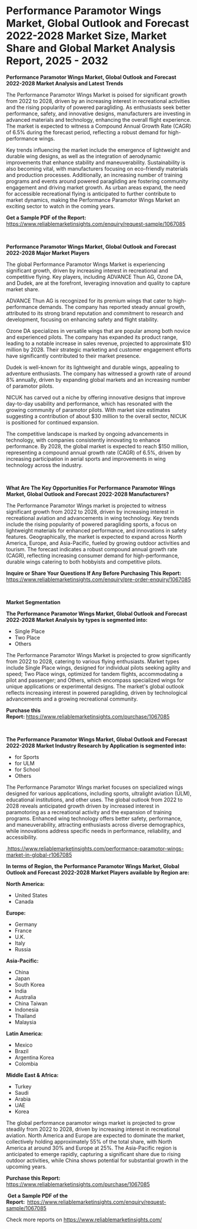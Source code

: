 <p><h1>Performance Paramotor Wings Market, Global Outlook and Forecast 2022-2028 Market Size, Market Share and Global Market Analysis Report, 2025 - 2032</h1></p><p><strong>Performance Paramotor Wings Market, Global Outlook and Forecast 2022-2028 Market Analysis and Latest Trends</strong></p>
<p><p>The Performance Paramotor Wings Market is poised for significant growth from 2022 to 2028, driven by an increasing interest in recreational activities and the rising popularity of powered paragliding. As enthusiasts seek better performance, safety, and innovative designs, manufacturers are investing in advanced materials and technology, enhancing the overall flight experience. The market is expected to witness a Compound Annual Growth Rate (CAGR) of 6.5% during the forecast period, reflecting a robust demand for high-performance wings.</p><p>Key trends influencing the market include the emergence of lightweight and durable wing designs, as well as the integration of aerodynamic improvements that enhance stability and maneuverability. Sustainability is also becoming vital, with manufacturers focusing on eco-friendly materials and production processes. Additionally, an increasing number of training programs and events around powered paragliding are fostering community engagement and driving market growth. As urban areas expand, the need for accessible recreational flying is anticipated to further contribute to market dynamics, making the Performance Paramotor Wings Market an exciting sector to watch in the coming years.</p></p>
<p><strong>Get a Sample PDF of the Report:&nbsp;</strong> <a href="https://www.reliablemarketinsights.com/enquiry/request-sample/1067085?utm_campaign=2199&utm_medium=2&utm_source=Github&utm_content=ia&utm_term=21032025&utm_id=performance-paramotor-wings-market-global-outlook-and-forecast-2022-2028">https://www.reliablemarketinsights.com/enquiry/request-sample/1067085</a></p>
<p>&nbsp;</p>
<p><strong>Performance Paramotor Wings Market, Global Outlook and Forecast 2022-2028 Major Market Players</strong></p>
<p><p>The global Performance Paramotor Wings Market is experiencing significant growth, driven by increasing interest in recreational and competitive flying. Key players, including ADVANCE Thun AG, Ozone DA, and Dudek, are at the forefront, leveraging innovation and quality to capture market share.</p><p>ADVANCE Thun AG is recognized for its premium wings that cater to high-performance demands. The company has reported steady annual growth, attributed to its strong brand reputation and commitment to research and development, focusing on enhancing safety and flight stability. </p><p>Ozone DA specializes in versatile wings that are popular among both novice and experienced pilots. The company has expanded its product range, leading to a notable increase in sales revenue, projected to approximate $10 million by 2028. Their strategic marketing and customer engagement efforts have significantly contributed to their market presence.</p><p>Dudek is well-known for its lightweight and durable wings, appealing to adventure enthusiasts. The company has witnessed a growth rate of around 8% annually, driven by expanding global markets and an increasing number of paramotor pilots.</p><p>NICUK has carved out a niche by offering innovative designs that improve day-to-day usability and performance, which has resonated with the growing community of paramotor pilots. With market size estimates suggesting a contribution of about $30 million to the overall sector, NICUK is positioned for continued expansion.</p><p>The competitive landscape is marked by ongoing advancements in technology, with companies consistently innovating to enhance performance. By 2028, the global market is expected to reach $150 million, representing a compound annual growth rate (CAGR) of 6.5%, driven by increasing participation in aerial sports and improvements in wing technology across the industry.</p></p>
<p>&nbsp;</p>
<p><strong>What Are The Key Opportunities For Performance Paramotor Wings Market, Global Outlook and Forecast 2022-2028 Manufacturers?</strong></p>
<p><p>The Performance Paramotor Wings market is projected to witness significant growth from 2022 to 2028, driven by increasing interest in recreational aviation and advancements in wing technology. Key trends include the rising popularity of powered paragliding sports, a focus on lightweight materials for enhanced performance, and innovations in safety features. Geographically, the market is expected to expand across North America, Europe, and Asia-Pacific, fueled by growing outdoor activities and tourism. The forecast indicates a robust compound annual growth rate (CAGR), reflecting increasing consumer demand for high-performance, durable wings catering to both hobbyists and competitive pilots.</p></p>
<p><strong>Inquire or Share Your Questions If Any Before Purchasing This Report:</strong> <a href="https://www.reliablemarketinsights.com/enquiry/pre-order-enquiry/1067085?utm_campaign=2199&utm_medium=2&utm_source=Github&utm_content=ia&utm_term=21032025&utm_id=performance-paramotor-wings-market-global-outlook-and-forecast-2022-2028">https://www.reliablemarketinsights.com/enquiry/pre-order-enquiry/1067085</a></p>
<p>&nbsp;</p>
<p><strong>Market Segmentation</strong></p>
<p><strong>The Performance Paramotor Wings Market, Global Outlook and Forecast 2022-2028 Market Analysis by types is segmented into:</strong></p>
<p><ul><li>Single Place</li><li>Two Place</li><li>Others</li></ul></p>
<p><p>The Performance Paramotor Wings Market is projected to grow significantly from 2022 to 2028, catering to various flying enthusiasts. Market types include Single Place wings, designed for individual pilots seeking agility and speed; Two Place wings, optimized for tandem flights, accommodating a pilot and passenger; and Others, which encompass specialized wings for unique applications or experimental designs. The market's global outlook reflects increasing interest in powered paragliding, driven by technological advancements and a growing recreational community.</p></p>
<p><strong>Purchase this Report:&nbsp;</strong><a href="https://www.reliablemarketinsights.com/purchase/1067085?utm_campaign=2199&utm_medium=2&utm_source=Github&utm_content=ia&utm_term=21032025&utm_id=performance-paramotor-wings-market-global-outlook-and-forecast-2022-2028">https://www.reliablemarketinsights.com/purchase/1067085</a></p>
<p>&nbsp;</p>
<p><strong>The Performance Paramotor Wings Market, Global Outlook and Forecast 2022-2028 Market Industry Research by Application is segmented into:</strong></p>
<p><ul><li>for Sports</li><li>for ULM</li><li>for School</li><li>Others</li></ul></p>
<p><p>The Performance Paramotor Wings market focuses on specialized wings designed for various applications, including sports, ultralight aviation (ULM), educational institutions, and other uses. The global outlook from 2022 to 2028 reveals anticipated growth driven by increased interest in paramotoring as a recreational activity and the expansion of training programs. Enhanced wing technology offers better safety, performance, and maneuverability, attracting enthusiasts across diverse demographics, while innovations address specific needs in performance, reliability, and accessibility.</p></p>
<p><a href="https://www.reliablemarketinsights.com/performance-paramotor-wings-market-in-global-r1067085?utm_campaign=2199&utm_medium=2&utm_source=Github&utm_content=ia&utm_term=21032025&utm_id=performance-paramotor-wings-market-global-outlook-and-forecast-2022-2028">&nbsp;https://www.reliablemarketinsights.com/performance-paramotor-wings-market-in-global-r1067085</a></p>
<p><strong>In terms of Region, the Performance Paramotor Wings Market, Global Outlook and Forecast 2022-2028 Market Players available by Region are:</strong></p>
<p>
    <p> <strong> North America: </strong>
        <ul>
            <li>United States</li>
            <li>Canada</li>
        </ul>
        </p> 
    <p> <strong> Europe: </strong>
        <ul>
            <li>Germany</li>
            <li>France</li>
            <li>U.K.</li>
            <li>Italy</li>
            <li>Russia</li>
        </ul>
        </p> 
    <p> <strong> Asia-Pacific: </strong>
        <ul>
            <li>China</li>
            <li>Japan</li>
            <li>South Korea</li>
            <li>India</li>
            <li>Australia</li>
            <li>China Taiwan</li>
            <li>Indonesia</li>
            <li>Thailand</li>
            <li>Malaysia</li>
        </ul>
        </p> 
    <p> <strong> Latin America: </strong>
        <ul>
            <li>Mexico</li>
            <li>Brazil</li>
            <li>Argentina Korea</li>
            <li>Colombia</li>
        </ul>
        </p> 
    <p> <strong> Middle East & Africa: </strong>
        <ul>
            <li>Turkey</li>
            <li>Saudi</li>
            <li>Arabia</li>
            <li>UAE</li>
            <li>Korea</li>
        </ul>
    </p>
    </p>
<p><p>The global performance paramotor wings market is projected to grow steadily from 2022 to 2028, driven by increasing interest in recreational aviation. North America and Europe are expected to dominate the market, collectively holding approximately 55% of the total share, with North America at around 30% and Europe at 25%. The Asia-Pacific region is anticipated to emerge rapidly, capturing a significant share due to rising outdoor activities, while China shows potential for substantial growth in the upcoming years.</p></p>
<p><strong>Purchase this Report: </strong><a href="https://www.reliablemarketinsights.com/purchase/1067085?utm_campaign=2199&utm_medium=2&utm_source=Github&utm_content=ia&utm_term=21032025&utm_id=performance-paramotor-wings-market-global-outlook-and-forecast-2022-2028">https://www.reliablemarketinsights.com/purchase/1067085</a></p>
<p>&nbsp;<strong>Get a Sample PDF of the Report:&nbsp;&nbsp;</strong><a href="https://www.reliablemarketinsights.com/enquiry/request-sample/1067085?utm_campaign=2199&utm_medium=2&utm_source=Github&utm_content=ia&utm_term=21032025&utm_id=performance-paramotor-wings-market-global-outlook-and-forecast-2022-2028">https://www.reliablemarketinsights.com/enquiry/request-sample/1067085</a></p>
<p><strong></strong></p>
<p>Check more reports on <a href="https://www.reliablemarketinsights.com/?utm_campaign=2199&utm_medium=2&utm_source=Github&utm_content=ia&utm_term=21032025&utm_id=performance-paramotor-wings-market-global-outlook-and-forecast-2022-2028">https://www.reliablemarketinsights.com/</a></p>